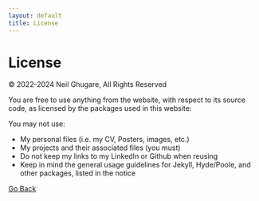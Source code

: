 ```yaml
---
layout: default
title: License
---
```


# License

© 2022-2024 Neil Ghugare, All Rights Reserved

You are free to use anything from the website, with respect to its source code, as licensed by the packages used in this website:

You may not use:

* My personal files (i.e. my CV, Posters, images, etc.)
* My projects and their associated files (you must)
* Do not keep my links to my LinkedIn or Github when reusing
* Keep in mind the general usage guidelines for Jekyll, Hyde/Poole, and other packages, listed in the notice



[Go Back](/index.html)